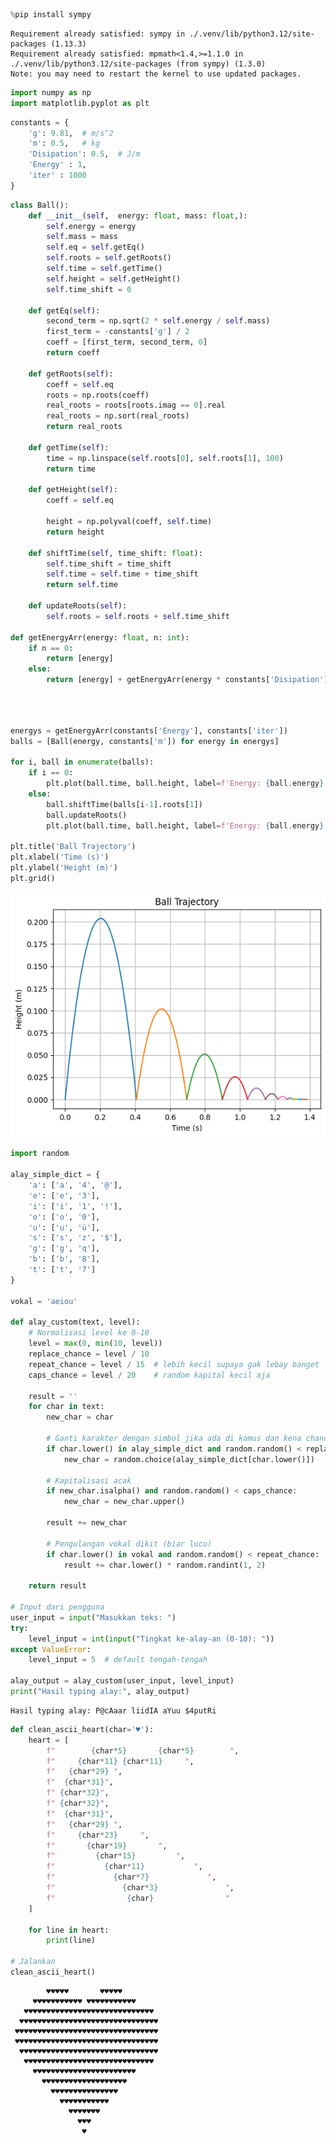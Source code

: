 ```python
%pip install sympy
```

    Requirement already satisfied: sympy in ./.venv/lib/python3.12/site-packages (1.13.3)
    Requirement already satisfied: mpmath<1.4,>=1.1.0 in ./.venv/lib/python3.12/site-packages (from sympy) (1.3.0)
    Note: you may need to restart the kernel to use updated packages.



```python
import numpy as np
import matplotlib.pyplot as plt
```


```python
constants = {
    'g': 9.81,  # m/s^2
    'm': 0.5,   # kg
    'Disipation': 0.5,  # J/m
    'Energy' : 1,
    'iter' : 1000
}
```


```python
class Ball():
    def __init__(self,  energy: float, mass: float,):
        self.energy = energy
        self.mass = mass
        self.eq = self.getEq()
        self.roots = self.getRoots()
        self.time = self.getTime()
        self.height = self.getHeight()
        self.time_shift = 0

    def getEq(self):
        second_term = np.sqrt(2 * self.energy / self.mass)
        first_term = -constants['g'] / 2
        coeff = [first_term, second_term, 0]
        return coeff
    
    def getRoots(self):
        coeff = self.eq
        roots = np.roots(coeff)
        real_roots = roots[roots.imag == 0].real
        real_roots = np.sort(real_roots)
        return real_roots
    
    def getTime(self):
        time = np.linspace(self.roots[0], self.roots[1], 100)
        return time
    
    def getHeight(self):
        coeff = self.eq

        height = np.polyval(coeff, self.time)
        return height
    
    def shiftTime(self, time_shift: float):
        self.time_shift = time_shift
        self.time = self.time + time_shift
        return self.time
    
    def updateRoots(self):
        self.roots = self.roots + self.time_shift
    
def getEnergyArr(energy: float, n: int):
    if n == 0:
        return [energy]
    else:
        return [energy] + getEnergyArr(energy * constants['Disipation'], n - 1)
    


```


```python


energys = getEnergyArr(constants['Energy'], constants['iter'])
balls = [Ball(energy, constants['m']) for energy in energys]

for i, ball in enumerate(balls):
    if i == 0:
        plt.plot(ball.time, ball.height, label=f'Energy: {ball.energy} J')
    else:
        ball.shiftTime(balls[i-1].roots[1])
        ball.updateRoots()
        plt.plot(ball.time, ball.height, label=f'Energy: {ball.energy} J')

plt.title('Ball Trajectory')
plt.xlabel('Time (s)')
plt.ylabel('Height (m)')
plt.grid()
```


    
![png](Tugas_files/Tugas_4_0.png)
    



```python
import random

alay_simple_dict = {
    'a': ['a', '4', '@'],
    'e': ['e', '3'],
    'i': ['i', '1', '!'],
    'o': ['o', '0'],
    'u': ['u', 'ü'],
    's': ['s', 'z', '$'],
    'g': ['g', 'q'],
    'b': ['b', '8'],
    't': ['t', '7']
}

vokal = 'aeiou'

def alay_custom(text, level):
    # Normalisasi level ke 0-10
    level = max(0, min(10, level))
    replace_chance = level / 10
    repeat_chance = level / 15  # lebih kecil supaya gak lebay banget
    caps_chance = level / 20    # random kapital kecil aja

    result = ''
    for char in text:
        new_char = char

        # Ganti karakter dengan simbol jika ada di kamus dan kena chance
        if char.lower() in alay_simple_dict and random.random() < replace_chance:
            new_char = random.choice(alay_simple_dict[char.lower()])
        
        # Kapitalisasi acak
        if new_char.isalpha() and random.random() < caps_chance:
            new_char = new_char.upper()

        result += new_char

        # Pengulangan vokal dikit (biar lucu)
        if char.lower() in vokal and random.random() < repeat_chance:
            result += char.lower() * random.randint(1, 2)

    return result

# Input dari pengguna
user_input = input("Masukkan teks: ")
try:
    level_input = int(input("Tingkat ke-alay-an (0-10): "))
except ValueError:
    level_input = 5  # default tengah-tengah

alay_output = alay_custom(user_input, level_input)
print("Hasil typing alay:", alay_output)

```

    Hasil typing alay: P@cAaar liidIA aYuu $4putRi



```python
def clean_ascii_heart(char='♥'):
    heart = [
        f"        {char*5}       {char*5}        ",
        f"     {char*11} {char*11}     ",
        f"   {char*29} ",
        f"  {char*31}",
        f" {char*32}",
        f" {char*32}",
        f"  {char*31}",
        f"   {char*29} ",
        f"     {char*23}     ",
        f"       {char*19}       ",
        f"         {char*15}         ",
        f"           {char*11}           ",
        f"             {char*7}             ",
        f"               {char*3}               ",
        f"                {char}                "
    ]
    
    for line in heart:
        print(line)

# Jalankan
clean_ascii_heart()

```

            ♥♥♥♥♥       ♥♥♥♥♥        
         ♥♥♥♥♥♥♥♥♥♥♥ ♥♥♥♥♥♥♥♥♥♥♥     
       ♥♥♥♥♥♥♥♥♥♥♥♥♥♥♥♥♥♥♥♥♥♥♥♥♥♥♥♥♥ 
      ♥♥♥♥♥♥♥♥♥♥♥♥♥♥♥♥♥♥♥♥♥♥♥♥♥♥♥♥♥♥♥
     ♥♥♥♥♥♥♥♥♥♥♥♥♥♥♥♥♥♥♥♥♥♥♥♥♥♥♥♥♥♥♥♥
     ♥♥♥♥♥♥♥♥♥♥♥♥♥♥♥♥♥♥♥♥♥♥♥♥♥♥♥♥♥♥♥♥
      ♥♥♥♥♥♥♥♥♥♥♥♥♥♥♥♥♥♥♥♥♥♥♥♥♥♥♥♥♥♥♥
       ♥♥♥♥♥♥♥♥♥♥♥♥♥♥♥♥♥♥♥♥♥♥♥♥♥♥♥♥♥ 
         ♥♥♥♥♥♥♥♥♥♥♥♥♥♥♥♥♥♥♥♥♥♥♥     
           ♥♥♥♥♥♥♥♥♥♥♥♥♥♥♥♥♥♥♥       
             ♥♥♥♥♥♥♥♥♥♥♥♥♥♥♥         
               ♥♥♥♥♥♥♥♥♥♥♥           
                 ♥♥♥♥♥♥♥             
                   ♥♥♥               
                    ♥                

